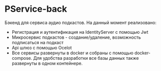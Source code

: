# PService-back

Бэкенд для сервиса аудио подкастов.
На данный момент реализовано:
- Регистрация и аутентификация на IdentityServer с помощью Jwt
- Микросервис подкастов - создание/удаление, возможность подписаться на подкаст
- Api шлюз с помощью Ocelot
- Все сервисы развернуты в docker и собраны с помощью docker-compose. Для удобства разработки все базы данных также развернуты в одном контейнере.
